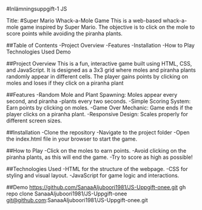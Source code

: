 #Inlämningsuppgift-1 JS

Title: #Super Mario Whack-a-Mole Game
This is a web-based whack-a-mole game inspired by Super Mario. The objective is to click on the mole to score points while avoiding the piranha plants.

##Table of Contents
-Project Overview
-Features
-Installation
-How to Play
Technologies Used
Demo

##Project Overview
This is a fun, interactive game built using HTML, CSS, and JavaScript. It is designed as a 3x3 grid where moles and piranha plants randomly appear in different cells. The player gains points by clicking on moles and loses if they click on a piranha plant

##Features
-Random Mole and Plant Spawning: Moles appear every second, and piranha -plants every two seconds.
-Simple Scoring System: Earn points by clicking on moles.
-Game Over Mechanic: Game ends if the player clicks on a piranha plant.
-Responsive Design: Scales properly for different screen sizes.

##Installation
-Clone the repository
-Navigate to the project folder
-Open the index.html file in your browser to start the game.

##How to Play
-Click on the moles to earn points.
-Avoid clicking on the piranha plants, as this will end the game.
-Try to score as high as possible!

##Technologies Used
-HTML for the structure of the webpage.
-CSS for styling and visual layout.
-JavaScript for game logic and interactions.

##Demo
https://github.com/SanaaAljuboori1981/JS-Uppgift-onee.git
gh repo clone SanaaAljuboori1981/JS-Uppgift-onee
git@github.com:SanaaAljuboori1981/JS-Uppgift-onee.git